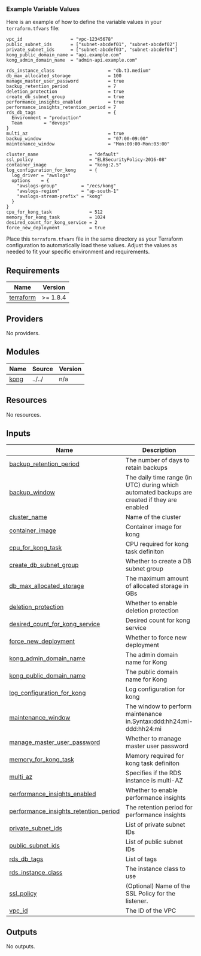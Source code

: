 <!-- BEGIN_TF_DOCS -->
### Example Variable Values

Here is an example of how to define the variable values in your `terraform.tfvars` file:

```hcl
vpc_id                  = "vpc-12345678"
public_subnet_ids       = ["subnet-abcdef01", "subnet-abcdef02"]
private_subnet_ids      = ["subnet-abcdef03", "subnet-abcdef04"]
kong_public_domain_name = "api.example.com"
kong_admin_domain_name  = "admin-api.example.com"

rds_instance_class                    = "db.t3.medium"
db_max_allocated_storage              = 100
manage_master_user_password           = true
backup_retention_period               = 7
deletion_protection                   = true
create_db_subnet_group                = true
performance_insights_enabled          = true
performance_insights_retention_period = 7
rds_db_tags                           = {
  Environment = "production"
  Team        = "devops"
}
multi_az                              = true
backup_window                         = "07:00-09:00"
maintenance_window                    = "Mon:00:00-Mon:03:00"

cluster_name                   = "default"
ssl_policy                     = "ELBSecurityPolicy-2016-08"
container_image                = "kong:2.5"
log_configuration_for_kong     = {
  log_driver = "awslogs"
  options    = {
    "awslogs-group"         = "/ecs/kong"
    "awslogs-region"        = "ap-south-1"
    "awslogs-stream-prefix" = "kong"
  }
}
cpu_for_kong_task              = 512
memory_for_kong_task           = 1024
desired_count_for_kong_service = 2
force_new_deployment           = true
```

Place this `terraform.tfvars` file in the same directory as your Terraform configuration to automatically load these values. Adjust the values as needed to fit your specific environment and requirements.

## Requirements

| Name | Version |
|------|---------|
| <a name="requirement_terraform"></a> [terraform](#requirement\_terraform) | >= 1.8.4 |

## Providers

No providers.

## Modules

| Name | Source | Version |
|------|--------|---------|
| <a name="module_kong"></a> [kong](#module\_kong) | ../../ | n/a |

## Resources

No resources.

## Inputs

| Name | Description | Type | Default | Required |
|------|-------------|------|---------|:--------:|
| <a name="input_backup_retention_period"></a> [backup\_retention\_period](#input\_backup\_retention\_period) | The number of days to retain backups | `number` | n/a | yes |
| <a name="input_backup_window"></a> [backup\_window](#input\_backup\_window) | The daily time range (in UTC) during which automated backups are created if they are enabled | `string` | n/a | yes |
| <a name="input_cluster_name"></a> [cluster\_name](#input\_cluster\_name) | Name of the cluster | `string` | n/a | yes |
| <a name="input_container_image"></a> [container\_image](#input\_container\_image) | Container image for kong | `string` | n/a | yes |
| <a name="input_cpu_for_kong_task"></a> [cpu\_for\_kong\_task](#input\_cpu\_for\_kong\_task) | CPU required for kong task definiton | `number` | n/a | yes |
| <a name="input_create_db_subnet_group"></a> [create\_db\_subnet\_group](#input\_create\_db\_subnet\_group) | Whether to create a DB subnet group | `bool` | n/a | yes |
| <a name="input_db_max_allocated_storage"></a> [db\_max\_allocated\_storage](#input\_db\_max\_allocated\_storage) | The maximum amount of allocated storage in GBs | `number` | n/a | yes |
| <a name="input_deletion_protection"></a> [deletion\_protection](#input\_deletion\_protection) | Whether to enable deletion protection | `bool` | n/a | yes |
| <a name="input_desired_count_for_kong_service"></a> [desired\_count\_for\_kong\_service](#input\_desired\_count\_for\_kong\_service) | Desired count for kong service | `number` | n/a | yes |
| <a name="input_force_new_deployment"></a> [force\_new\_deployment](#input\_force\_new\_deployment) | Whether to force new deployment | `bool` | n/a | yes |
| <a name="input_kong_admin_domain_name"></a> [kong\_admin\_domain\_name](#input\_kong\_admin\_domain\_name) | The admin domain name for Kong | `string` | n/a | yes |
| <a name="input_kong_public_domain_name"></a> [kong\_public\_domain\_name](#input\_kong\_public\_domain\_name) | The public domain name for Kong | `string` | n/a | yes |
| <a name="input_log_configuration_for_kong"></a> [log\_configuration\_for\_kong](#input\_log\_configuration\_for\_kong) | Log configuration for kong | `any` | n/a | yes |
| <a name="input_maintenance_window"></a> [maintenance\_window](#input\_maintenance\_window) | The window to perform maintenance in.Syntax:ddd:hh24:mi-ddd:hh24:mi | `string` | n/a | yes |
| <a name="input_manage_master_user_password"></a> [manage\_master\_user\_password](#input\_manage\_master\_user\_password) | Whether to manage master user password | `bool` | n/a | yes |
| <a name="input_memory_for_kong_task"></a> [memory\_for\_kong\_task](#input\_memory\_for\_kong\_task) | Memory required for kong task definiton | `number` | n/a | yes |
| <a name="input_multi_az"></a> [multi\_az](#input\_multi\_az) | Specifies if the RDS instance is multi-AZ | `bool` | n/a | yes |
| <a name="input_performance_insights_enabled"></a> [performance\_insights\_enabled](#input\_performance\_insights\_enabled) | Whether to enable performance insights | `bool` | n/a | yes |
| <a name="input_performance_insights_retention_period"></a> [performance\_insights\_retention\_period](#input\_performance\_insights\_retention\_period) | The retention period for performance insights | `number` | n/a | yes |
| <a name="input_private_subnet_ids"></a> [private\_subnet\_ids](#input\_private\_subnet\_ids) | List of private subnet IDs | `list(string)` | n/a | yes |
| <a name="input_public_subnet_ids"></a> [public\_subnet\_ids](#input\_public\_subnet\_ids) | List of public subnet IDs | `list(string)` | n/a | yes |
| <a name="input_rds_db_tags"></a> [rds\_db\_tags](#input\_rds\_db\_tags) | List of tags | `map(string)` | n/a | yes |
| <a name="input_rds_instance_class"></a> [rds\_instance\_class](#input\_rds\_instance\_class) | The instance class to use | `string` | n/a | yes |
| <a name="input_ssl_policy"></a> [ssl\_policy](#input\_ssl\_policy) | (Optional) Name of the SSL Policy for the listener. | `string` | n/a | yes |
| <a name="input_vpc_id"></a> [vpc\_id](#input\_vpc\_id) | The ID of the VPC | `string` | n/a | yes |

## Outputs

No outputs.
<!-- END_TF_DOCS -->
